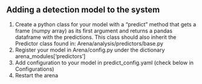 ## Adding a detection model to the system

1. Create a python class for your model with a “predict” method that gets a frame (numpy array) as its first argument and returns a pandas dataframe with the predictions.
This class should also inherit the Predictor class found in:
Arena/analysis/predictors/base.py
2. Register your model in Arena/config.py under the dictionary arena_modules[‘predictors’]
3. Add configuration to your model in predict_config.yaml (check below in Configurations)
4. Restart the arena

